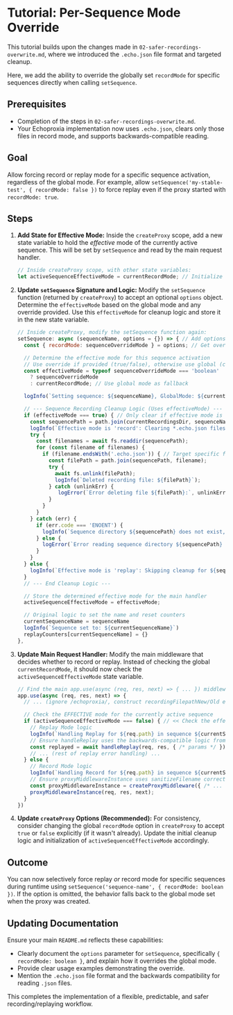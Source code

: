 # Tutorial: Per-Sequence Mode Override

This tutorial builds upon the changes made in `02-safer-recordings-overwrite.md`, where we introduced the `.echo.json` file format and targeted cleanup.

Here, we add the ability to override the globally set `recordMode` for specific sequences directly when calling `setSequence`.

## Prerequisites

*   Completion of the steps in `02-safer-recordings-overwrite.md`.
*   Your Echoproxia implementation now uses `.echo.json`, clears only those files in record mode, and supports backwards-compatible reading.

## Goal

Allow forcing record or replay mode for a specific sequence activation, regardless of the global mode. For example, allow `setSequence('my-stable-test', { recordMode: false })` to force replay even if the proxy started with `recordMode: true`.

## Steps

1.  **Add State for Effective Mode:**
    Inside the `createProxy` scope, add a new state variable to hold the *effective* mode of the currently active sequence. This will be set by `setSequence` and read by the main request handler.

    ```javascript
    // Inside createProxy scope, with other state variables:
    let activeSequenceEffectiveMode = currentRecordMode; // Initialize with global mode
    ```

2.  **Update `setSequence` Signature and Logic:**
    Modify the `setSequence` function (returned by `createProxy`) to accept an optional `options` object. Determine the `effectiveMode` based on the global mode and any override provided. Use this `effectiveMode` for cleanup logic and store it in the new state variable.

    ```javascript
    // Inside createProxy, modify the setSequence function again:
    setSequence: async (sequenceName, options = {}) => { // Add options param
      const { recordMode: sequenceOverrideMode } = options; // Get override boolean

      // Determine the effective mode for this sequence activation
      // Use override if provided (true/false), otherwise use global (currentRecordMode)
      const effectiveMode = typeof sequenceOverrideMode === 'boolean'
        ? sequenceOverrideMode
        : currentRecordMode; // Use global mode as fallback

      logInfo(`Setting sequence: ${sequenceName}, GlobalMode: ${currentRecordMode}, Override: ${sequenceOverrideMode}, EffectiveMode: ${effectiveMode ? 'record' : 'replay'}`);

      // --- Sequence Recording Cleanup Logic (Uses effectiveMode) ---
      if (effectiveMode === true) { // Only clear if effective mode is record
        const sequencePath = path.join(currentRecordingsDir, sequenceName);
        logInfo(`Effective mode is 'record': Clearing *.echo.json files in: ${sequencePath}`);
        try {
          const filenames = await fs.readdir(sequencePath);
          for (const filename of filenames) {
            if (filename.endsWith('.echo.json')) { // Target specific files
              const filePath = path.join(sequencePath, filename);
              try {
                await fs.unlink(filePath);
                logInfo(`Deleted recording file: ${filePath}`);
              } catch (unlinkErr) {
                 logError(`Error deleting file ${filePath}:`, unlinkErr);
              }
            }
          }
        } catch (err) {
          if (err.code === 'ENOENT') {
            logInfo(`Sequence directory ${sequencePath} does not exist, nothing to clear.`);
          } else {
            logError(`Error reading sequence directory ${sequencePath} for cleanup:`, err);
          }
        }
      } else {
        logInfo(`Effective mode is 'replay': Skipping cleanup for ${sequenceName}`);
      }
      // --- End Cleanup Logic ---

      // Store the determined effective mode for the main handler
      activeSequenceEffectiveMode = effectiveMode;

      // Original logic to set the name and reset counters
      currentSequenceName = sequenceName
      logInfo(`Sequence set to: ${currentSequenceName}`)
      replayCounters[currentSequenceName] = {}
    },
    ```

3.  **Update Main Request Handler:**
    Modify the main middleware that decides whether to record or replay. Instead of checking the global `currentRecordMode`, it should now check the `activeSequenceEffectiveMode` state variable.

    ```javascript
    // Find the main app.use(async (req, res, next) => { ... }) middleware
    app.use(async (req, res, next) => {
      // ... (ignore /echoproxia/, construct recordingFilepathNew/Old etc.) ...

      // Check the EFFECTIVE mode for the currently active sequence
      if (activeSequenceEffectiveMode === false) { // << Check the effective mode state variable
        // Replay Mode logic
        logInfo(`Handling Replay for ${req.path} in sequence ${currentSequenceName}`);
        // Ensure handleReplay uses the backwards-compatible logic from previous tutorial
        const replayed = await handleReplay(req, res, { /* params */ })
        // ... (rest of replay error handling) ...
      } else {
        // Record Mode logic
        logInfo(`Handling Record for ${req.path} in sequence ${currentSequenceName}`);
        // Ensure proxyMiddlewareInstance uses sanitizeFilename correctly
        const proxyMiddlewareInstance = createProxyMiddleware({ /* ... options ... */ });
        proxyMiddlewareInstance(req, res, next);
      }
    })
    ```

4.  **Update `createProxy` Options (Recommended):**
    For consistency, consider changing the global `recordMode` option in `createProxy` to accept `true` or `false` explicitly (if it wasn't already). Update the initial cleanup logic and initialization of `activeSequenceEffectiveMode` accordingly.

## Outcome

You can now selectively force replay *or* record mode for specific sequences during runtime using `setSequence('sequence-name', { recordMode: boolean })`. If the option is omitted, the behavior falls back to the global mode set when the proxy was created.

## Updating Documentation

Ensure your main `README.md` reflects these capabilities:

*   Clearly document the `options` parameter for `setSequence`, specifically `{ recordMode: boolean }`, and explain how it overrides the global mode.
*   Provide clear usage examples demonstrating the override.
*   Mention the `.echo.json` file format and the backwards compatibility for reading `.json` files.

This completes the implementation of a flexible, predictable, and safer recording/replaying workflow. 